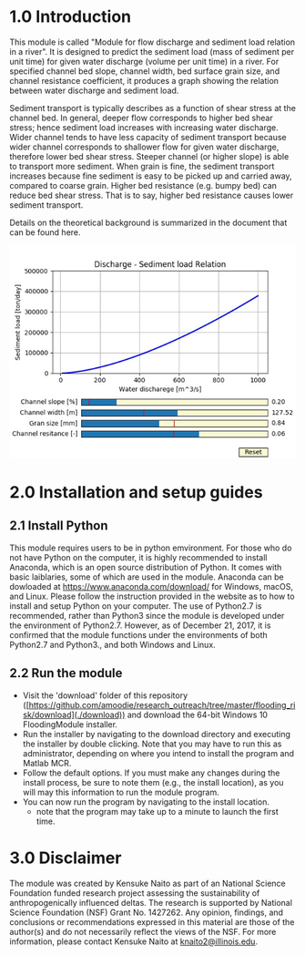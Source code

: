 # 1.0 Introduction

This module is called "Module for flow discharge and sediment load relation in a river". 
It is designed to predict the sediment load (mass of sediment per unit time) for given water discharge (volume per unit time) in a river. 
For specified channel bed slope, channel width, bed surface grain size, and channel resistance coefficient, it produces a graph showing the relation between water discharge and sediment load. 

Sediment transport is typically describes as a function of shear stress at the channel bed. 
In general, deeper flow corresponds to higher bed shear stress; hence sediment load increases with increasing water discharge. 
Wider channel tends to have less capacity of sediment transport because wider channel corresponds to shallower flow for given water discharge, therefore lower bed shear stress. 
Steeper channel (or higher slope) is able to transport more sediment. 
When grain is fine, the sediment transport increases because fine sediment is easy to be picked up and carried away, compared to coarse grain. 
Higher bed resistance (e.g. bumpy bed) can reduce bed shear stress. That is to say, higher bed resistance causes lower sediment transport.

Details on the theoretical background is summarized in the document that can be found here.

![demo image](./demo.jpeg "Demo of GUI")

# 2.0 Installation and setup guides

## 2.1 Install Python
This module requires users to be in python emvironment. 
For those who do not have Python on the computer, it is highly recommended to install Anaconda, which is an open source distribution of Python. 
It comes with basic laiblaries, some of which are used in the module. 
Anaconda can be dowloaded at https://www.anaconda.com/download/ for Windows, macOS, and Linux. Please follow the instruction provided in the website as to how to install and setup Python on your computer.
The use of Python2.7 is recommended, rather than Python3 since the module is developed under the environment of Python2.7. However, as of December 21, 2017, it is confirmed that the module functions under the environments of both Python2.7 and Python3., and both Windows and Linux.

## 2.2 Run the module
* Visit the 'download' folder of this repository ([https://github.com/amoodie/research_outreach/tree/master/flooding_risk/download](./download)) and download the 64-bit Windows 10 FloodingModule installer.
* Run the installer by navigating to the download directory and executing the installer by double clicking. Note that you may have to run this as administrator, depending on where you intend to install the program and Matlab MCR.
* Follow the default options. If you must make any changes during the install process, be sure to note them (e.g., the install location), as you will may this information to run the module program.
* You can now run the program by navigating to the install location. 
  * note that the program may take up to a minute to launch the first time.


# 3.0 Disclaimer

The module was created by Kensuke Naito as part of an National Science Foundation funded research project assessing the sustainability of anthropogenically influenced deltas.
The research is supported by National Science Foundation (NSF) Grant No. 1427262.
Any opinion, findings, and conclusions or recommendations expressed in this material are those of the author(s) and do not necessarily reflect the views of the NSF.
For more information, please contact Kensuke Naito at knaito2@illinois.edu.
